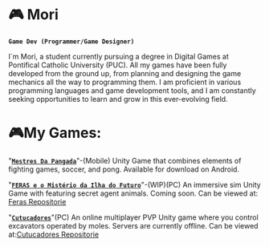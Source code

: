 # 🎮 Mori

**`Game Dev (Programmer/Game Designer)`**

I`m Mori, a student currently pursuing a degree in Digital Games at Pontifical Catholic University (PUC). All my games have been fully developed from the ground up, from planning and designing the game mechanics all the way to programming them. I am proficient in various programming languages and game development tools, and I am constantly seeking opportunities to learn and grow in this ever-evolving field.


# 🎮My Games:
"[**`Mestres Da Pangada`**][pangada]"-(Mobile) Unity Game that combines elements of fighting games, soccer, and pong. Available for download on Android.

"[**`FERAS e o Mistério da Ilha do Futuro`**][feras]"-(WIP)(PC) An immersive sim Unity Game with  featuring secret agent animals. Coming soon. Can be viewed at: [Feras Repositorie][ferasGit]

"[**`Cutucadores`**][cutucadores]"(PC) An online multiplayer PVP Unity game where you control excavators operated by moles. Servers are currently offline. Can be viewed at:[Cutucadores Repositorie][cutucadoresGit]

[pangada]: https://play.google.com/store/apps/details?id=com.Labutton.MestresDaPangada&pcampaignid=web_share
[feras]: https://youtu.be/RRhqCFSe1R4
[cutucadores]: https://youtu.be/14TajvLvxTc?si=eEjWil50FQgdAR1E

[ferasGit]: https://github.com/LabuttonGameStudio/AnimalsAgentGame
[cutucadoresGit]: https://github.com/Mori386/LabuttonCutucadores
